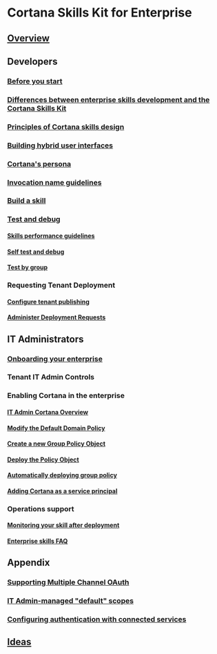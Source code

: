 
# Cortana Skills Kit for Enterprise  

## [Overview](./overview.md)

## Developers

### [Before you start](./before-you-start.md)

### [Differences between enterprise skills development and the Cortana Skills Kit](enterprise-differences.md)

### [Principles of Cortana skills design](../skills/design-principles.md)

### [Building hybrid user interfaces](../skills/building-hybrid-user-interfaces.md)

### [Cortana's persona](../skills/cortanas-persona.md)

### [Invocation name guidelines](../skills/cortana-invocation-guidelines.md)

### [Build a skill](build-a-skill.md)

### [Test and debug](enterprise-test-and-debug.md)

#### [Skills performance guidelines](../skills/performance-guidelines.md)

#### [Self test and debug](enterprise-self-test-and-debug.md)

#### [Test by group](enterprise-test-by-group.md)

### Requesting Tenant Deployment

#### [Configure tenant publishing](configure-tenant-publishing.md)

#### [Administer Deployment Requests](administering-deployment-requests.md)

## IT Administrators

### [Onboarding your enterprise](./onboarding.md)

### Tenant IT Admin Controls

### Enabling Cortana in the enterprise

#### [IT Admin Cortana Overview](./admin-overview.md)

#### [Modify the Default Domain Policy](modify-default-domain-policy.md)

#### [Create a new Group Policy Object](new-group-policy.md)

#### [Deploy the Policy Object](deploy-policy-object.md)

#### [Automatically deploying group policy](enterprise-deploying-group-policy.md)

#### [Adding Cortana as a service principal](enterprise-cortana-service-principal.md)

### Operations support

#### [Monitoring your skill after deployment](./enterprise-monitor-after-deployment.md)

#### [Enterprise skills FAQ](./enterprise-faq.md)

## Appendix

### [Supporting Multiple Channel OAuth](supporting-multiple-channel-oauth.md)

### [IT Admin-managed "default" scopes](admin-managed-default-scopes.md)

### [Configuring authentication with connected services](configuring-authentication-connected-services.md)

## [Ideas](enterprise-ideas.md)
